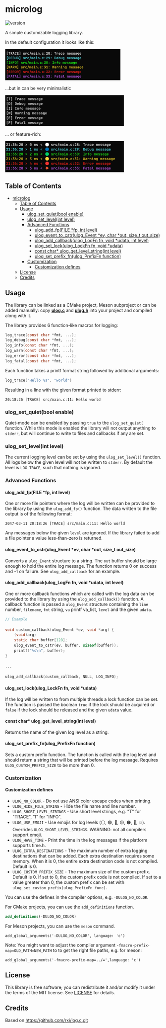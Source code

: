 # microlog

![version](https://img.shields.io/badge/version-5.1.0-green)

A simple customizable logging library.

In the default configuration it looks like this:

<img src="doc/demo0.png" height="100">

...but in can be very minimalistic

<img src="doc/demo1.png" height="100">

... or feature-rich:

<img src="doc/demo2.png" height="100">

## Table of Contents

- [microlog](#microlog)
    - [Table of Contents](#table-of-contents)
    - [Usage](#usage)
        - [ulog\_set\_quiet(bool enable)](#ulog_set_quietbool-enable)
        - [ulog\_set\_level(int level)](#ulog_set_levelint-level)
        - [Advanced Functions](#advanced-functions)
            - [ulog\_add\_fp(FILE \*fp, int level)](#ulog_add_fpfile-fp-int-level)
            - [ulog\_event\_to\_cstr(ulog\_Event \*ev, char \*out, size\_t out\_size)](#ulog_event_to_cstrulog_event-ev-char-out-size_t-out_size)
            - [ulog\_add\_callback(ulog\_LogFn fn, void \*udata, int level)](#ulog_add_callbackulog_logfn-fn-void-udata-int-level)
            - [ulog\_set\_lock(ulog\_LockFn fn, void \*udata)](#ulog_set_lockulog_lockfn-fn-void-udata)
            - [const char\* ulog\_get\_level\_string(int level)](#const-char-ulog_get_level_stringint-level)
            - [ulog\_set\_prefix\_fn(ulog\_PrefixFn function)](#ulog_set_prefix_fnulog_prefixfn-function)
        - [Customization](#customization)
            - [Customization defines](#customization-defines)
    - [License](#license)
    - [Credits](#credits)

## Usage

The library can be linked as a CMake project, Meson subproject or can be added manually:
copy **[ulog.c](src/ulog.c?raw=1)** and **[ulog.h](include/ulog.h?raw=1)** into your project and compiled along with it.

The library provides 6 function-like macros for logging:

```c
log_trace(const char *fmt, ...);
log_debug(const char *fmt, ...);
log_info(const char *fmt, ...);
log_warn(const char *fmt, ...);
log_error(const char *fmt, ...);
log_fatal(const char *fmt, ...);
```

Each function takes a printf format string followed by additional arguments:

```c
log_trace("Hello %s", "world")
```

Resulting in a line with the given format printed to stderr:

```
20:18:26 [TRACE] src/main.c:11: Hello world
```

### ulog_set_quiet(bool enable)

Quiet-mode can be enabled by passing `true` to the `ulog_set_quiet(` function.
While this mode is enabled the library will not output anything to `stderr`, but will continue to write to files and callbacks if any are set.

### ulog_set_level(int level)

The current logging level can be set by using the `ulog_set_level()` function.
All logs below the given level will not be written to `stderr`. By default the
level is `LOG_TRACE`, such that nothing is ignored.

### Advanced Functions

#### ulog_add_fp(FILE *fp, int level)

One or more file pointers where the log will be written can be provided to the
library by using the `ulog_add_fp()` function. The data written to the file
output is of the following format:

```
2047-03-11 20:18:26 [TRACE] src/main.c:11: Hello world
```

Any messages below the given `level` are ignored. If the library failed to add a
file pointer a value less-than-zero is returned.

#### ulog_event_to_cstr(ulog_Event *ev, char *out, size_t out_size)

Converts a `ulog_Event` structure to a string. The `out` buffer should be large enough to hold the entire log message. The function returns 0 on success and -1 on failure. See `ulog_add_callback` for an example.

#### ulog_add_callback(ulog_LogFn fn, void *udata, int level)

One or more callback functions which are called with the log data can be provided to the library by using the `ulog_add_callback()` function. A callback function is passed a `ulog_Event` structure containing the `line` number, `filename`, `fmt` string, `va` printf va\_list, `level` and the given `udata`.

```c
// Example

void custom_callback(ulog_Event *ev, void *arg) {
    (void)arg;
    static char buffer[128];
    ulog_event_to_cstr(ev, buffer, sizeof(buffer));
    printf("%s\n", buffer);
}

...

ulog_add_callback(custom_callback, NULL, LOG_INFO);
```

#### ulog_set_lock(ulog_LockFn fn, void *udata)

If the log will be written to from multiple threads a lock function can be set.
The function is passed the boolean `true` if the lock should be acquired or `false` if the lock should be released and the given `udata` value.

#### const char* ulog_get_level_string(int level)

Returns the name of the given log level as a string.

#### ulog_set_prefix_fn(ulog_PrefixFn function)

Sets a custom prefix function. The function is called with the log level and should return a string that will be printed before the log message. Requires `ULOG_CUSTOM_PREFIX_SIZE` to be more than 0.

### Customization

#### Customization defines

- `ULOG_NO_COLOR` - Do not use ANSI color escape codes when printing.
- `ULOG_HIDE_FILE_STRING` - Hide the file name and line number.
- `ULOG_SHORT_LEVEL_STRINGS` - Use short level strings, e.g. "T" for "TRACE", "I" for "INFO".
- `ULOG_USE_EMOJI` - Use emojis for log levels (⚪, 🟢, 🔵, 🟡, 🟠, 🔴, 💥). Overrides `ULOG_SHORT_LEVEL_STRINGS`. WARNING: not all compilers support emoji.
- `ULOG_HAVE_TIME` - Print the time in the log messages if the platform supports time.h.
- `ULOG_EXTRA_DESTINATIONS` - The maximum number of extra logging destinations that can be added. Each extra destination requires some memory. When it is 0, the entire extra destination code is not compiled. Default is 0.
- `ULOG_CUSTOM_PREFIX_SIZE` - The maximum size of the custom prefix. Default is 0. If set to 0, the custom prefix code is not compiled. If set to a value greater than 0, the custom prefix can be set with `ulog_set_custom_prefix(ulog_PrefixFn func)`.

You can use the defines in the compiler options, e.g. `-DULOG_NO_COLOR`.

For CMake projects, you can use the `add_definitions` function.

```cmake
add_definitions(-DULOG_NO_COLOR)
```

For Meson projects, you can use the `meson` command.

```meson
add_global_arguments('-DULOG_NO_COLOR', language: 'c')
```

Note: You might want to adjust the compiler argument  `-fmacro-prefix-map=OLD_PATH=NEW_PATH` to to get the right file paths, e.g. for meson:

```meson
add_global_arguments('-fmacro-prefix-map=../=',language: 'c')
```

## License

This library is free software; you can redistribute it and/or modify it under the terms of the MIT license. See [LICENSE](LICENSE) for details.

## Credits

Based on <https://github.com/rxi/log.c.git>
